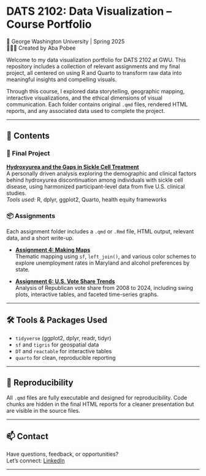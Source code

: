 # DATS 2102: Data Visualization – Course Portfolio  
📍 George Washington University | Spring 2025  
👩🏾‍💻 Created by Aba Pobee

Welcome to my data visualization portfolio for DATS 2102 at GWU. This repository includes a collection of relevant assignments and my final project, all centered on using R and Quarto to transform raw data into meaningful insights and compelling visuals.

Through this course, I explored data storytelling, geographic mapping, interactive visualizations, and the ethical dimensions of visual communication. Each folder contains original `.qmd` files, rendered HTML reports, and any associated data used to complete the project.

---

## 📁 Contents

### 🧭 Final Project  
**[Hydroxyurea and the Gaps in Sickle Cell Treatment](./Hydroxyurea%20Final/README.md)**  
A personally driven analysis exploring the demographic and clinical factors behind hydroxyurea discontinuation among individuals with sickle cell disease, using harmonized participant-level data from five U.S. clinical studies.  
*Tools used:* R, dplyr, ggplot2, Quarto, health equity frameworks

### 📦 Assignments  
Each assignment folder includes a `.qmd` or `.Rmd` file, HTML output, relevant data, and a short write-up.

- **[Assignment 4: Making Maps](./4._Making_Maps/)**  
  Thematic mapping using `sf`, `left_join()`, and various color schemes to explore unemployment rates in Maryland and alcohol preferences by state.

- **[Assignment 6: U.S. Vote Share Trends](./Assignment_06_Vote_Analysis/)**  
  Analysis of Republican vote share from 2008 to 2024, including swing plots, interactive tables, and faceted time-series graphs.

---

## 🛠️ Tools & Packages Used
- `tidyverse` (ggplot2, dplyr, readr, tidyr)
- `sf` and `tigris` for geospatial data
- `DT` and `reactable` for interactive tables
- `quarto` for clean, reproducible reporting

---

## 🔁 Reproducibility
All `.qmd` files are fully executable and designed for reproducibility. Code chunks are hidden in the final HTML reports for a cleaner presentation but are visible in the source files.

---

## 📫 Contact

Have questions, feedback, or opportunities?  
Let’s connect: [LinkedIn](https://www.linkedin.com/in/abapobee)

---
